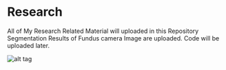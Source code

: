 # Research
All of My Research Related Material will uploaded in this Repository
Segmentation Results of Fundus camera Image are uploaded. Code will be uploaded later.

![alt tag](https://raw.github.com/shahid313/Research/tree/master/BloodVeslSeg/ResltImages/Drive_Abnormal.tif)

  
